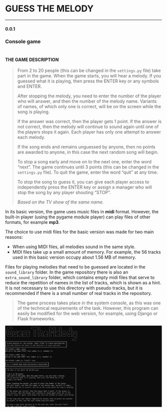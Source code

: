 # GUESS THE MELODY
___
#### 0.0.1

### Console game

#

#### THE GAME DESCRIPTION

> From 2 to 20 people (this can be changed in the `settings.py` file)
> take part in the game. When the game starts,
> you will hear a melody. If you guessed what it is playing, then
> press the ENTER key or any symbols and ENTER.
> 
> After stopping the melody, you need to enter the number of the
> player who will answer, and then the number of the melody name.
> Variants of names, of which only one is correct, will
> be on the screen while the song is playing.
> 
> If the answer was correct, then the player gets 1 point. If
> the answer is not correct, then the melody will continue to
> sound again until one of the players stops it again. Each
> player has only one attempt to answer each melody.
> 
> If the song ends and remains unguessed by anyone, then no points
> are awarded to anyone, in this case the next random song will
> begin.
> 
> To stop a song early and move on to the next one, enter
> the word “next”. The game continues until 3 points
> (this can be changed in the `settings.py` file). To quit the
> game, enter the word “quit” at any time.
> 
> To stop the song to guess it, you can give each player access to independently
> press the ENTER key or assign a manager who will stop the song
> by any player shouting “STOP”.
> 
> *Based on the TV show of the same name.*

In its basic version, the game uses music files in **midi** format.
However, the built-in player (using the pygame module player)
can play files of other formats, for example **mp3**.

The choice to use midi files for the basic version was made for
two main reasons:
- When using MIDI files, all melodies sound in the same style.
- MIDI files take up a small amount of memory. For example, the 56 tracks used in this basic version occupy about 1.56 MB of memory.

Files for playing melodies that need to be guessed are located
in the `sound_library` folder. In the game repository there is also
an `extra_sound_library` folder, which contains empty midi files
that serve to reduce the repetition of names in the list of tracks,
which is shown as a hint. It is not necessary to use this directory
with pseudo tracks, but it is recommended if there is a small 
number of real tracks in the repository.

> The game process takes place in the system console, as this
> was one of the technical requirements of the task. However,
> this program can easily be modified for the web version,
> for example, using Django or Flask frameworks.

![Screenshot of a comment on a GitHub issue showing an image, added in the Markdown, of an Octocat smiling and raising a tentacle.](readme_img/gtm_console.png)
